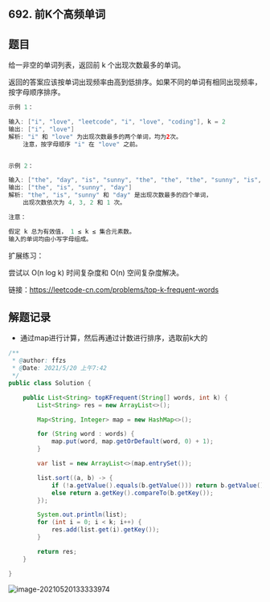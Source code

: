 ## 692. 前K个高频单词

## 题目

给一非空的单词列表，返回前 k 个出现次数最多的单词。

返回的答案应该按单词出现频率由高到低排序。如果不同的单词有相同出现频率，按字母顺序排序。

```java
示例 1：

输入: ["i", "love", "leetcode", "i", "love", "coding"], k = 2
输出: ["i", "love"]
解析: "i" 和 "love" 为出现次数最多的两个单词，均为2次。
    注意，按字母顺序 "i" 在 "love" 之前。


示例 2：

输入: ["the", "day", "is", "sunny", "the", "the", "the", "sunny", "is", "is"], k = 4
输出: ["the", "is", "sunny", "day"]
解析: "the", "is", "sunny" 和 "day" 是出现次数最多的四个单词，
    出现次数依次为 4, 3, 2 和 1 次。
```



```java
注意：

假定 k 总为有效值， 1 ≤ k ≤ 集合元素数。
输入的单词均由小写字母组成。
```


扩展练习：

尝试以 O(n log k) 时间复杂度和 O(n) 空间复杂度解决。


链接：https://leetcode-cn.com/problems/top-k-frequent-words

## 解题记录

+ 通过map进行计算，然后再通过计数进行排序，选取前k大的

```java
/**
 * @author: ffzs
 * @Date: 2021/5/20 上午7:42
 */
public class Solution {

    public List<String> topKFrequent(String[] words, int k) {
        List<String> res = new ArrayList<>();

        Map<String, Integer> map = new HashMap<>();

        for (String word : words) {
            map.put(word, map.getOrDefault(word, 0) + 1);
        }

        var list = new ArrayList<>(map.entrySet());

        list.sort((a, b) -> {
            if (!a.getValue().equals(b.getValue())) return b.getValue() - a.getValue();
            else return a.getKey().compareTo(b.getKey());
        });

        System.out.println(list);
        for (int i = 0; i < k; i++) {
            res.add(list.get(i).getKey());
        }

        return res;
    }

}
```

![image-20210520133333974](https://gitee.com/ffzs/picture_go/raw/master/img/image-20210520133333974.png)